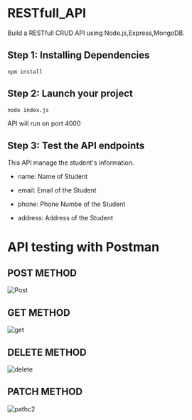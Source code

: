 # RESTfull_API

Build a RESTfull CRUD API using Node.js,Express,MongoDB.

## Step 1: Installing Dependencies
 ```npm install```

## Step 2: Launch your project
```node index.js``` 

API will run on port 4000

## Step 3: Test the API endpoints
This API manage the student's information. 

- name:  Name of Student

- email: Email of the Student

- phone: Phone Numbe of the Student

- address: Address of the Student


# API testing with Postman 


## POST METHOD
![Post](https://github.com/saurabh371/RESTfull_API/assets/67182965/4e88d7d7-5cb2-473c-8586-50f49cc327f5)

## GET METHOD
![get](https://github.com/saurabh371/RESTfull_API/assets/67182965/8b872874-e3da-45d8-a183-cab7829f16b1)

## DELETE METHOD
![delete](https://github.com/saurabh371/RESTfull_API/assets/67182965/d642d3e3-ac82-46bc-8ff6-a4ffbed43671)

## PATCH METHOD
![pathc2](https://github.com/saurabh371/RESTfull_API/assets/67182965/01148202-02ce-4d5e-97d7-10a1f43254dd)

